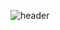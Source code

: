 ![header](https://capsule-render.vercel.app/api?type=waving&color=gradient&customColorList=11&height=300&section=header&text=yakcom&fontSize=80&fontAlignY=35&animation=fadeIn&desc=Ilya%20Miller&&fontColor=0d1117)


